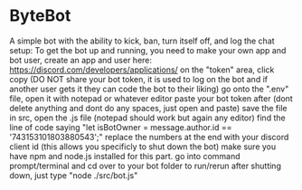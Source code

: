 # ByteBot
A simple bot with the ability to kick, ban, turn itself off, and log the chat
setup:
To get the bot up and running, you need to make your own app and bot user, create an app and user here: https://discord.com/developers/applications/
on the "token" area, click copy (DO NOT share your bot token, it is used to log on the bot and if another user gets it they can code the bot to their liking)
go onto the ".env" file, open it with notepad or whatever editor
paste your bot token after (dont delete anything and dont do any spaces, just open and paste)
save the file
in src, open the .js file (notepad should work but again any editor)
find the line of code saying "let isBotOwner = message.author.id == '743153101803880543';"
replace the numbers at the end with your discord client id (this allows you specificly to shut down the bot)
make sure you have npm and node.js installed for this part.
go into command prompt/terminal and cd over to your bot folder
to run/rerun after shutting down, just type "node ./src/bot.js"

